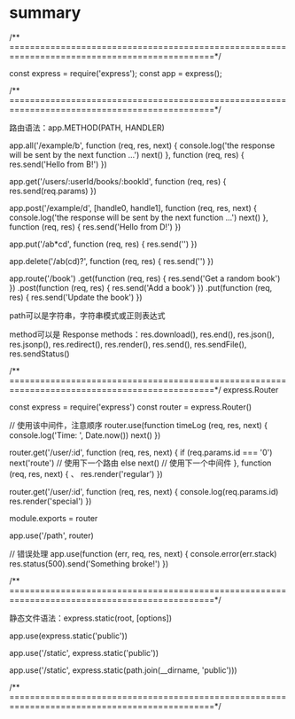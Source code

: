 # summary

/** ==============================================================================================*/

const express = require('express');
const app = express();

/** ==============================================================================================*/

路由语法：app.METHOD(PATH, HANDLER)

app.all('/example/b', function (req, res, next) {
  console.log('the response will be sent by the next function ...')
  next()
}, function (req, res) {
  res.send('Hello from B!')
})

app.get('/users/:userId/books/:bookId', function (req, res) {
  res.send(req.params)
})

app.post('/example/d', [handle0, handle1], function (req, res, next) {
  console.log('the response will be sent by the next function ...')
  next()
}, function (req, res) {
  res.send('Hello from D!')
})

app.put('/ab*cd', function (req, res) {
  res.send('')
})

app.delete('/ab(cd)?', function (req, res) {
  res.send('')
})

app.route('/book')
  .get(function (req, res) {
    res.send('Get a random book')
  })
  .post(function (req, res) {
    res.send('Add a book')
  })
  .put(function (req, res) {
    res.send('Update the book')
  })

path可以是字符串，字符串模式或正则表达式

method可以是
Response methods：res.download(), res.end(), res.json(), res.jsonp(), res.redirect(), res.render(), res.send(), res.sendFile(), res.sendStatus()

/** ==============================================================================================*/
express.Router

const express = require('express')
const router = express.Router()

// 使用该中间件，注意顺序
router.use(function timeLog (req, res, next) {
  console.log('Time: ', Date.now())
  next()
})

router.get('/user/:id', function (req, res, next) {
  if (req.params.id === '0') next('route') // 使用下一个路由
  else next() // 使用下一个中间件
}, function (req, res, next) {
、  res.render('regular')
})

router.get('/user/:id', function (req, res, next) {
  console.log(req.params.id)
  res.render('special')
})

module.exports = router

app.use('/path', router)

// 错误处理
app.use(function (err, req, res, next) {
  console.error(err.stack)
  res.status(500).send('Something broke!')
})

/** ==============================================================================================*/

静态文件语法：express.static(root, [options])

app.use(express.static('public'))

app.use('/static', express.static('public'))

app.use('/static', express.static(path.join(__dirname, 'public')))

/** ==============================================================================================*/

